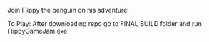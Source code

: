 Join Flippy the penguin on his adventure!

To Play: 
After downloading repo go to FINAL BUILD folder and run FlippyGameJam.exe
